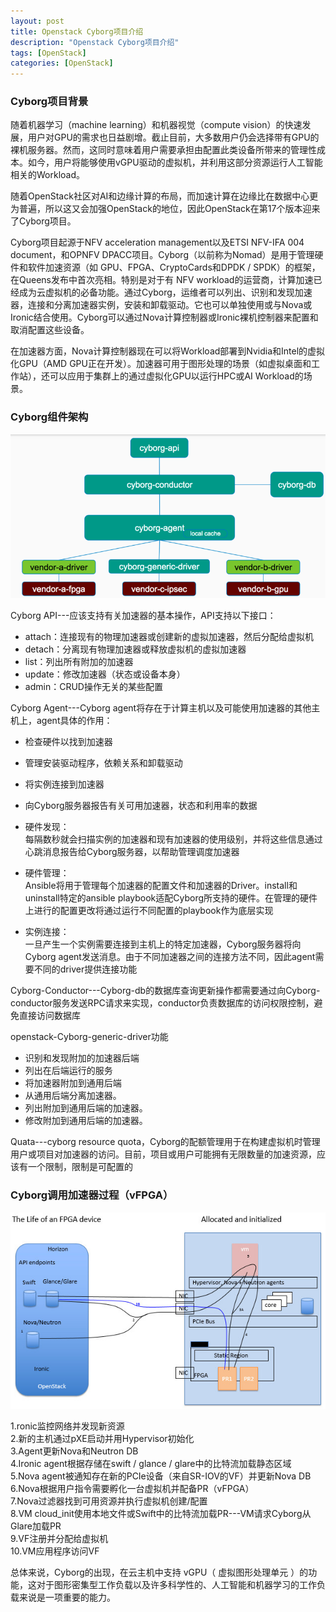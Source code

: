 ```yaml
---
layout: post
title: Openstack Cyborg项目介绍
description: "Openstack Cyborg项目介绍"
tags: [OpenStack]
categories: [OpenStack]
---
```


###  Cyborg项目背景
随着机器学习（machine learning）和机器视觉（compute vision）的快速发展，用户对GPU的需求也日益剧增。截止目前，大多数用户仍会选择带有GPU的裸机服务器。然而，这同时意味着用户需要承担由配置此类设备所带来的管理性成本。如今，用户将能够使用vGPU驱动的虚拟机，并利用这部分资源运行人工智能相关的Workload。  


随着OpenStack社区对AI和边缘计算的布局，而加速计算在边缘比在数据中心更为普遍，所以这又会加强OpenStack的地位，因此OpenStack在第17个版本迎来了Cyborg项目。  


Cyborg项目起源于NFV acceleration management以及ETSI NFV-IFA 004 document，和OPNFV DPACC项目。Cyborg（以前称为Nomad）是用于管理硬件和软件加速资源（如 GPU、FPGA、CryptoCards和DPDK / SPDK）的框架，在Queens发布中首次亮相。特别是对于有 NFV workload的运营商，计算加速已经成为云虚拟机的必备功能。通过Cyborg，运维者可以列出、识别和发现加速器，连接和分离加速器实例，安装和卸载驱动。它也可以单独使用或与Nova或Ironic结合使用。Cyborg可以通过Nova计算控制器或Ironic裸机控制器来配置和取消配置这些设备。  


在加速器方面，Nova计算控制器现在可以将Workload部署到Nvidia和Intel的虚拟化GPU（AMD GPU正在开发）。加速器可用于图形处理的场景（如虚拟桌面和工作站），还可以应用于集群上的通过虚拟化GPU以运行HPC或AI Workload的场景。  

### Cyborg组件架构


![1](/images/openstack-cyborg/1.png)   



Cyborg API---应该支持有关加速器的基本操作，API支持以下接口： 

 
- attach：连接现有的物理加速器或创建新的虚拟加速器，然后分配给虚拟机  
- detach：分离现有物理加速器或释放虚拟机的虚拟加速器  
- list：列出所有附加的加速器  
- update：修改加速器（状态或设备本身）  
- admin：CRUD操作无关的某些配置  

Cyborg Agent---Cyborg agent将存在于计算主机以及可能使用加速器的其他主机上，agent具体的作用： 

 
- 检查硬件以找到加速器  
- 管理安装驱动程序，依赖关系和卸载驱动  
- 将实例连接到加速器  
- 向Cyborg服务器报告有关可用加速器，状态和利用率的数据  
-  硬件发现：  
每隔数秒就会扫描实例的加速器和现有加速器的使用级别，并将这些信息通过心跳消息报告给Cyborg服务器，以帮助管理调度加速器  

- 硬件管理：  
Ansible将用于管理每个加速器的配置文件和加速器的Driver。install和uninstall特定的ansible playbook适配Cyborg所支持的硬件。在管理的硬件上进行的配置更改将通过运行不同配置的playbook作为底层实现  

- 实例连接：  
一旦产生一个实例需要连接到主机上的特定加速器，Cyborg服务器将向Cyborg agent发送消息。由于不同加速器之间的连接方法不同，因此agent需要不同的driver提供连接功能  


Cyborg-Conductor---Cyborg-db的数据库查询更新操作都需要通过向Cyborg-conductor服务发送RPC请求来实现，conductor负责数据库的访问权限控制，避免直接访问数据库  

openstack-Cyborg-generic-driver功能  


- 识别和发现附加的加速器后端
- 列出在后端运行的服务
- 将加速器附加到通用后端
- 从通用后端分离加速器。
- 列出附加到通用后端的加速器。
- 修改附加到通用后端的加速器。

Quata---cyborg resource quota，Cyborg的配额管理用于在构建虚拟机时管理用户或项目对加速器的访问。目前，项目或用户可能拥有无限数量的加速资源，应该有一个限制，限制是可配置的  

### Cyborg调用加速器过程（vFPGA）  

![2](/images/openstack-cyborg/2.png) 

1.ronic监控网络并发现新资源  
2.新的主机通过pXE启动并用Hypervisor初始化  
3.Agent更新Nova和Neutron DB  
4.Ironic agent根据存储在swift / glance / glare中的比特流加载静态区域  
5.Nova agent被通知存在新的PCIe设备（来自SR-IOV的VF）并更新Nova DB  
6.Nova根据用户指令需要孵化一台虚拟机并配备PR（vFPGA）  
7.Nova过滤器找到可用资源并执行虚拟机创建/配置  
8.VM cloud_init使用本地文件或Swift中的比特流加载PR---VM请求Cyborg从Glare加载PR  
9.VF注册并分配给虚拟机  
10.VM应用程序访问VF  

总体来说，Cyborg的出现，在云主机中支持 vGPU（ 虚拟图形处理单元 ）的功能，这对于图形密集型工作负载以及许多科学性的、人工智能和机器学习的工作负载来说是一项重要的能力。  








